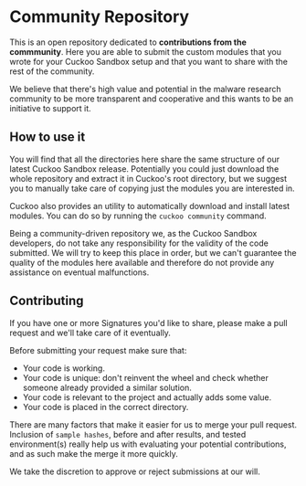 Community Repository
====================

This is an open repository dedicated to **contributions from the commmunity**.
Here you are able to submit the custom modules that you wrote for your Cuckoo
Sandbox setup and that you want to share with the rest of the community.

We believe that there's high value and potential in the malware research
community to be more transparent and cooperative and this wants to be an
initiative to support it.

How to use it
-------------

You will find that all the directories here share the same structure of our
latest Cuckoo Sandbox release. Potentially you could just download the whole
repository and extract it in Cuckoo's root directory, but we suggest you to
manually take care of copying just the modules you are interested in.

Cuckoo also provides an utility to automatically download and install
latest modules. You can do so by running the `cuckoo community` command.

Being a community-driven repository we, as the Cuckoo Sandbox developers,
do not take any responsibility for the validity of the code submitted.
We will try to keep this place in order, but we can't guarantee the
quality of the modules here available and therefore do not provide any
assistance on eventual malfunctions.

Contributing
------------

If you have one or more Signatures you'd like to share, please make a pull
request and we'll take care of it eventually.

Before submitting your request make sure that:
* Your code is working.
* Your code is unique: don't reinvent the wheel and check whether someone already provided a similar solution.
* Your code is relevant to the project and actually adds some value.
* Your code is placed in the correct directory.

There are many factors that make it easier for us to merge your pull request.
Inclusion of `sample hashes`, before and after results, and tested
environment(s) really help us with evaluating your potential contributions,
and as such make the merge it more quickly.

We take the discretion to approve or reject submissions at our will.
